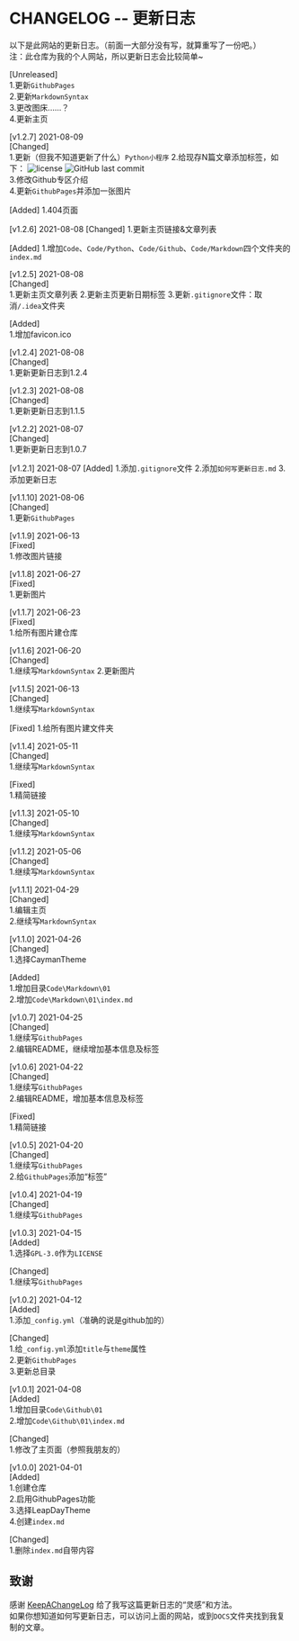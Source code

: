 # CHANGELOG -- 更新日志

以下是此网站的更新日志。（前面一大部分没有写，就算重写了一份吧。）  
注：此仓库为我的个人网站，所以更新日志会比较简单~

[Unreleased]  
1.更新`GithubPages`  
2.更新`MarkdownSyntax`  
3.更改图床......？   
4.更新主页

[v1.2.7] 2021-08-09  
[Changed]  
1.更新（但我不知道更新了什么）`Python小程序`
2.给现存N篇文章添加标签，如下：
![license](https://img.shields.io/github/license/Guleixibian2009/guleixibian2009.github.io)
![GitHub last commit](https://img.shields.io/github/last-commit/Guleixibian2009/guleixibian2009.github.io)  
3.修改Github专区介绍  
4.更新`GithubPages`并添加一张图片

[Added]
1.404页面

[v1.2.6] 2021-08-08
[Changed]
1.更新主页链接&文章列表

[Added]
1.增加`Code`、`Code/Python`、`Code/Github`、`Code/Markdown`四个文件夹的`index.md`

[v1.2.5] 2021-08-08  
[Changed]  
1.更新主页文章列表
2.更新主页更新日期标签
3.更新`.gitignore`文件：取消`/.idea`文件夹

[Added]  
1.增加favicon.ico  

[v1.2.4] 2021-08-08  
[Changed]  
1.更新更新日志到1.2.4

[v1.2.3] 2021-08-08  
[Changed]  
1.更新更新日志到1.1.5

[v1.2.2] 2021-08-07  
[Changed]  
1.更新更新日志到1.0.7

[v1.2.1] 2021-08-07
[Added]
1.添加`.gitignore`文件
2.添加`如何写更新日志.md`
3.添加更新日志

[v1.1.10] 2021-08-06  
[Changed]  
1.更新`GithubPages`

[v1.1.9] 2021-06-13  
[Fixed]  
1.修改图片链接  

[v1.1.8] 2021-06-27  
[Fixed]  
1.更新图片  

[v1.1.7] 2021-06-23  
[Fixed]  
1.给所有图片建仓库  

[v1.1.6] 2021-06-20  
[Changed]  
1.继续写`MarkdownSyntax`
2.更新图片

[v1.1.5] 2021-06-13  
[Changed]  
1.继续写`MarkdownSyntax`

[Fixed]
1.给所有图片建文件夹

[v1.1.4] 2021-05-11  
[Changed]  
1.继续写`MarkdownSyntax`

[Fixed]  
1.精简链接

[v1.1.3] 2021-05-10  
[Changed]  
1.继续写`MarkdownSyntax`

[v1.1.2] 2021-05-06  
[Changed]  
1.继续写`MarkdownSyntax`

[v1.1.1] 2021-04-29  
[Changed]  
1.编辑主页  
2.继续写`MarkdownSyntax`  

[v1.1.0] 2021-04-26  
[Changed]   
1.选择CaymanTheme

[Added]  
1.增加目录`Code\Markdown\01`  
2.增加`Code\Markdown\01\index.md`


[v1.0.7] 2021-04-25  
[Changed]  
1.继续写`GithubPages`  
2.编辑README，继续增加基本信息及标签

[v1.0.6] 2021-04-22  
[Changed]  
1.继续写`GithubPages`  
2.编辑README，增加基本信息及标签

[Fixed]  
1.精简链接

[v1.0.5] 2021-04-20  
[Changed]  
1.继续写`GithubPages`  
2.给`GithubPages`添加“标签”

[v1.0.4] 2021-04-19  
[Changed]  
1.继续写`GithubPages`

[v1.0.3] 2021-04-15  
[Added]  
1.选择`GPL-3.0`作为`LICENSE`

[Changed]  
1.继续写`GithubPages`

[v1.0.2] 2021-04-12  
[Added]  
1.添加`_config.yml`（准确的说是github加的）

[Changed]  
1.给`_config.yml`添加`title`与`theme`属性  
2.更新`GithubPages`  
3.更新总目录


[v1.0.1] 2021-04-08  
[Added]  
1.增加目录`Code\Github\01`  
2.增加`Code\Github\01\index.md`  

[Changed]  
1.修改了主页面（参照我朋友的）  


[v1.0.0] 2021-04-01  
[Added]  
1.创建仓库  
2.启用GithubPages功能  
3.选择LeapDayTheme  
4.创建`index.md`  

[Changed]  
1.删除`index.md`自带内容  


## 致谢

感谢 [KeepAChangeLog](https://keepachangelog.com/zh-CN/1.0.0/) 给了我写这篇更新日志的“灵感”和方法。  
如果你想知道如何写更新日志，可以访问上面的网站，或到`DOCS`文件夹找到我复制的文章。

